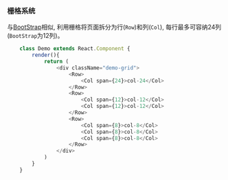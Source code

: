 ### 栅格系统
与[BootStrap](https://getbootstrap.com/)相似, 利用栅格将页面拆分为行(```Row```)和列(```Col```), 每行最多可容纳24列(```BootStrap```为12列)。

```javascript
    class Demo extends React.Component {
        render(){
            return (
                <div className="demo-grid">
                    <Row>
                        <Col span={24}>col-24</Col>
                    </Row>
                    <Row>
                        <Col span={12}>col-12</Col>
                        <Col span={12}>col-12</Col>
                    </Row>
                    <Row>
                        <Col span={8}>col-8</Col>
                        <Col span={8}>col-8</Col>
                        <Col span={8}>col-8</Col>
                    </Row>
                </div>
            )
        }
    }
```